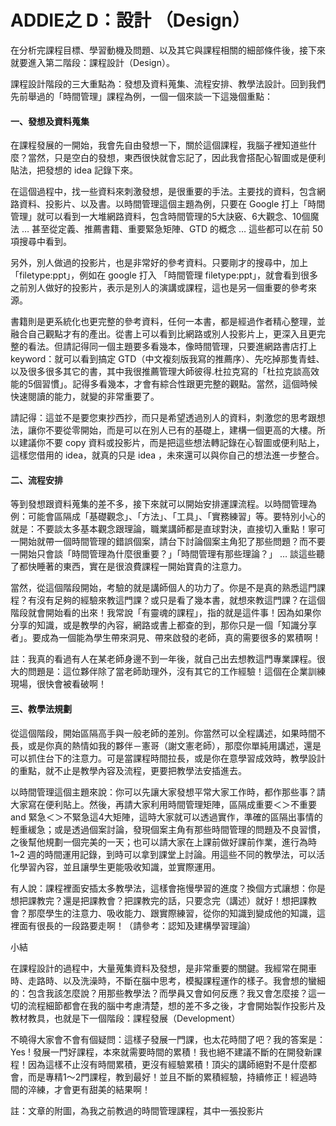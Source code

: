 # ADDIE之 D：設計 （Design）

在分析完課程目標、學習動機及問題、以及其它與課程相關的細部條件後，接下來就要進入第二階段：課程設計（Design）。

課程設計階段的三大重點為：發想及資料蒐集、流程安排、教學法設計。回到我們先前舉過的「時間管理」課程為例，一個一個來談一下這幾個重點：

#### 一、發想及資料蒐集

在課程發展的一開始，我會先自由發想一下，關於這個課程，我腦子裡知道些什麼？當然，只是空白的發想，東西很快就會忘記了，因此我會搭配心智圖或是便利貼法，把發想的 idea 記錄下來。

在這個過程中，找一些資料來刺激發想，是很重要的手法。主要找的資料，包含網路資料、投影片、以及書。以時間管理這個主題為例，只要在 Google 打上「時間管理」就可以看到一大堆網路資料，包含時間管理的5大訣竅、6大觀念、10個魔法 … 甚至從定義、推薦書籍、重要緊急矩陣、GTD 的概念 … 這些都可以在前 50 項搜尋中看到。

另外，別人做過的投影片，也是非常好的參考資料。只要剛才的搜尋中，加上「filetype:ppt」，例如在 google 打入 「時間管理 filetype:ppt」，就會看到很多之前別人做好的投影片，表示是別人的演講或課程，這也是另一個重要的參考來源。

書籍則是更系統化也更完整的參考資料，任何一本書，都是經過作者精心整理，並融合自己觀點才有的產出。從書上可以看到比網路或別人投影片上，更深入且更完整的看法。但請記得同一個主題要多看幾本，像時間管理，只要進網路書店打上 keyword：就可以看到搞定 GTD（中文複刻版我寫的推薦序）、先吃掉那隻青蛙、以及很多很多其它的書，其中我很推薦管理大師彼得.杜拉克寫的「杜拉克談高效能的5個習慣」。記得多看幾本，才會有綜合性跟更完整的觀點。當然，這個時候快速閱讀的能力，就變的非常重要了。

請記得：這並不是要您東抄西抄，而只是希望透過別人的資料，刺激您的思考跟想法，讓你不要從零開始，而是可以在別人已有的基礎上，建構一個更高的大樓。所以建議你不要 copy 資料或投影片，而是把這些想法轉記錄在心智圖或便利貼上，這樣您借用的 idea，就真的只是 idea ，未來還可以與你自己的想法進一步整合。

#### 二、流程安排

等到發想跟資料蒐集的差不多，接下來就可以開始安排運課流程。以時間管理為例：可能會區隔成「基礎觀念」、「方法」、「工具」、「實務練習」等。要特別小心的就是：不要談太多基本觀念跟理論，職業講師都是直球對決，直接切入重點！寧可一開始就帶一個時間管理的錯誤個案，請台下討論個案主角犯了那些問題？而不要一開始只會談「時間管理為什麼很重要？」「時間管理有那些理論？」 … 談這些聽了都快睡著的東西，實在是很浪費課程一開始寶貴的注意力。

當然，從這個階段開始，考驗的就是講師個人的功力了。你是不是真的熟悉這門課程？有沒有足夠的經驗來教這門課？或只是看了幾本書，就想來教這門課？在這個階段就會開始看的出來！我常說「有靈魂的課程」，指的就是這件事！因為如果你分享的知識，或是教學的內容，網路或書上都查的到，那你只是一個「知識分享者」。要成為一個能為學生帶來洞見、帶來啟發的老師，真的需要很多的累積啊！

註：我真的看過有人在某老師身邊不到一年後，就自己出去想教這門專業課程。很大的問題是：這位夥伴除了當老師助理外，沒有其它的工作經驗！這個在企業訓練現場，很快會被看破啊！

#### 三、教學法規劃

從這個階段，開始區隔高手與一般老師的差別。你當然可以全程講述，如果時間不長，或是你真的熱情如我的夥伴－憲哥（謝文憲老師），那麼你單純用講述，還是可以抓住台下的注意力。可是當課程時間拉長，或是你在意學習成效時，教學設計的重點，就不止是教學內容及流程，更要把教學法安插進去。

以時間管理這個主題來說：你可以先讓大家發想平常大家工作時，都作那些事？請大家寫在便利貼上。然後，再請大家利用時間管理矩陣，區隔成重要＜＞不重要 and 緊急＜＞不緊急這4大矩陣，這時大家就可以透過實作，準確的區隔出事情的輕重緩急；或是透過個案討論，發現個案主角有那些時間管理的問題及不良習慣，之後幫他規劃一個完美的一天；也可以請大家在上課前做好課前作業，進行為時 1~2 週的時間運用記錄，到時可以拿到課堂上討論。用這些不同的教學法，可以活化學習內容，並且讓學生更能吸收知識，並實際運用。

有人說：課程裡面安插太多教學法，這樣會拖慢學習的進度？換個方式讓想：你是想把課教完？還是把課教會？把課教完的話，只要念完（講述）就好！想把課教會？那麼學生的注意力、吸收能力、跟實際練習，從你的知識到變成他的知識，這裡面有很長的一段路要走啊！（請參考：認知及建構學習理論）

小結

在課程設計的過程中，大量蒐集資料及發想，是非常重要的關鍵。我經常在開車時、走路時、以及洗澡時，不斷在腦中思考，模擬課程運作的樣子。我會想的蠻細的：包含我該怎麼說？用那些教學法？而學員又會如何反應？我又會怎麼接？這一切的流程細節都會在我的腦中考慮清楚，想的差不多之後，才會開始製作投影片及教材教具，也就是下一個階段：課程發展（Development）

不曉得大家會不會有個疑問：這樣子發展一門課，也太花時間了吧？我的答案是：Yes ! 發展一門好課程，本來就需要時間的累積！我也絕不建議不斷的在開發新課程！因為這樣不止沒有時間累積，更沒有經驗累積！頂尖的講師絕對不是什麼都會，而是專精1～2門課程，教到最好！並且不斷的累積經驗，持續修正！經過時間的淬練，才會更有甜美的結果啊！

註：文章的附圖，為我之前教過的時間管理課程，其中一張投影片
